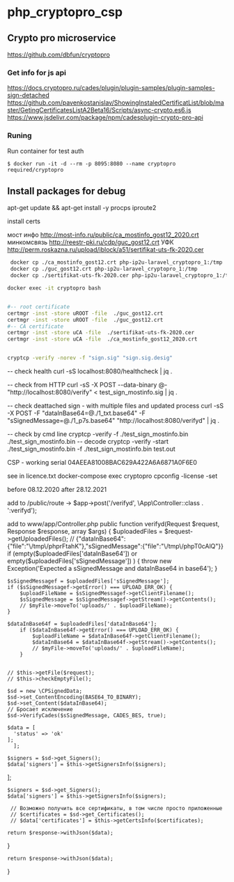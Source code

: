 # php_cryptopro_csp
## Crypto pro microservice
https://github.com/dbfun/cryptopro



### Get info for js api
https://docs.cryptopro.ru/cades/plugin/plugin-samples/plugin-samples-sign-detached
https://github.com/pavenkostanislav/ShowingInstaledCertificatList/blob/master/GetingCertificatesListA2Beta16/Scripts/async-crypto.es6.js
https://www.jsdelivr.com/package/npm/cadesplugin-crypto-pro-api



### Runing

  Run container for test auth
```console
$ docker run -it -d --rm -p 8095:8080 --name cryptopro required/cryptopro
```


## Install packages for debug
apt-get update && apt-get install -y procps iproute2 


install certs

мост инфо
http://most-info.ru/public/ca_mostinfo_gost12_2020.crt
минкомсвязь
http://reestr-pki.ru/cdp/guc_gost12.crt
УФК
http://perm.roskazna.ru/upload/iblock/a51/sertifikat-uts-fk-2020.cer

```BASH
 docker cp ./ca_mostinfo_gost12.crt php-ip2u-laravel_cryptopro_1:/tmp
 docker cp ./guc_gost12.crt php-ip2u-laravel_cryptopro_1:/tmp
 docker cp ./sertifikat-uts-fk-2020.cer php-ip2u-laravel_cryptopro_1:/tmp

docker exec -it cryptopro bash


#-- root certificate
certmgr -inst -store uROOT -file  ./guc_gost12.crt
certmgr -inst -store uROOT -file  ./guc_gost12.crt
#-- CA certificate
certmgr -inst -store uCA -file  ./sertifikat-uts-fk-2020.cer
certmgr -inst -store uCA -file  ./ca_mostinfo_gost12_2020.crt


cryptcp -verify -norev -f "sign.sig" "sign.sig.desig"
```

-- check health
 curl -sS localhost:8080/healthcheck | jq .

-- check from HTTP
curl -sS -X POST --data-binary @- "http://localhost:8080/verify" < test_sign_mostinfo.sig | jq .

-- check deattached sign    - with multiple files and updated process
curl -sS -X POST -F "dataInBase64=@./1_txt.base64" -F "sSignedMessage=@./1_p7s.base64" "http://localhost:8080/verifyd" | jq .

-- check by cmd line
cryptcp -verify -f ./test_sign_mostinfo.bin ./test_sign_mostinfo.bin
-- decode
cryptcp -verify  -start  ./test_sign_mostinfo.bin -f ./test_sign_mostinfo.bin  test.out


CSP - working
serial 04AEEA81008BAC629A422A6A6871A0F6E0

see in licence.txt
docker-compose exec cryptopro cpconfig -license -set

before 08.12.2020
after 28.12.2021




add to /public/route ->
$app->post('/verifyd', \App\Controller::class . ':verifyd');


add to www/app/Controller.php
  public function verifyd(Request $request, Response $response, array $args)
  {
    $uploadedFiles = $request->getUploadedFiles();
    // {"dataInBase64":{"file":"\/tmp\/phprFtahK"},"sSignedMessage":{"file":"\/tmp\/phpT0cAlQ"}}
    if (empty($uploadedFiles['dataInBase64']) or empty($uploadedFiles['sSignedMessage']) ) {
                throw new Exception('Expected a sSignedMessage and dataInBase64 in base64');
    }

    $sSignedMessagef = $uploadedFiles['sSignedMessage'];
    if ($sSignedMessagef->getError() === UPLOAD_ERR_OK) {
        $uploadFileName = $sSignedMessagef->getClientFilename();
        $sSignedMessage = $sSignedMessagef->getStream()->getContents();
        // $myFile->moveTo('uploads/' . $uploadFileName);
    }

    $dataInBase64f = $uploadedFiles['dataInBase64'];
        if ($dataInBase64f->getError() === UPLOAD_ERR_OK) {
            $uploadFileName = $dataInBase64f->getClientFilename();
            $dataInBase64 = $dataInBase64f->getStream()->getContents();
            // $myFile->moveTo('uploads/' . $uploadFileName);
        }


    // $this->getFile($request);
    // $this->checkEmptyFile();

    $sd = new \CPSignedData;
    $sd->set_ContentEncoding(BASE64_TO_BINARY);
    $sd->set_Content($dataInBase64);
    // Бросает исключение
    $sd->VerifyCades($sSignedMessage, CADES_BES, true);

    $data = [
      'status' => 'ok'
    ];
      ];

    $signers = $sd->get_Signers();
    $data['signers'] = $this->getSignersInfo($signers);

  ];

    $signers = $sd->get_Signers();
    $data['signers'] = $this->getSignersInfo($signers);
 
     // Возможно получить все сертификаты, в том числе просто приложенные
     // $certificates = $sd->get_Certificates();
     // $data['certificates'] = $this->getCertsInfo($certificates);

    return $response->withJson($data);
  }

    return $response->withJson($data);
  }
